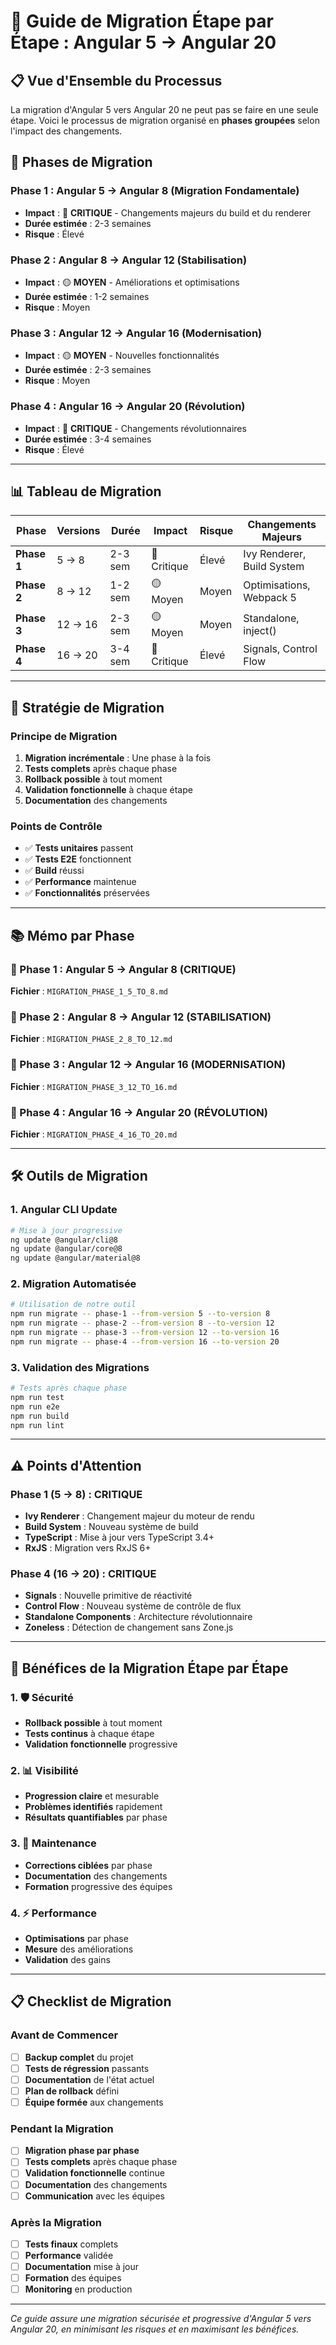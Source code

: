 # 🚀 Guide de Migration Étape par Étape : Angular 5 → Angular 20

## 📋 Vue d'Ensemble du Processus

La migration d'Angular 5 vers Angular 20 ne peut pas se faire en une seule étape. Voici le processus de migration organisé en **phases groupées** selon l'impact des changements.

## 🎯 **Phases de Migration**

### **Phase 1 : Angular 5 → Angular 8** (Migration Fondamentale)
- **Impact** : 🔴 **CRITIQUE** - Changements majeurs du build et du renderer
- **Durée estimée** : 2-3 semaines
- **Risque** : Élevé

### **Phase 2 : Angular 8 → Angular 12** (Stabilisation)
- **Impact** : 🟡 **MOYEN** - Améliorations et optimisations
- **Durée estimée** : 1-2 semaines
- **Risque** : Moyen

### **Phase 3 : Angular 12 → Angular 16** (Modernisation)
- **Impact** : 🟡 **MOYEN** - Nouvelles fonctionnalités
- **Durée estimée** : 2-3 semaines
- **Risque** : Moyen

### **Phase 4 : Angular 16 → Angular 20** (Révolution)
- **Impact** : 🔴 **CRITIQUE** - Changements révolutionnaires
- **Durée estimée** : 3-4 semaines
- **Risque** : Élevé

---

## 📊 **Tableau de Migration**

| Phase | Versions | Durée | Impact | Risque | Changements Majeurs |
|-------|----------|-------|--------|--------|-------------------|
| **Phase 1** | 5 → 8 | 2-3 sem | 🔴 Critique | Élevé | Ivy Renderer, Build System |
| **Phase 2** | 8 → 12 | 1-2 sem | 🟡 Moyen | Moyen | Optimisations, Webpack 5 |
| **Phase 3** | 12 → 16 | 2-3 sem | 🟡 Moyen | Moyen | Standalone, inject() |
| **Phase 4** | 16 → 20 | 3-4 sem | 🔴 Critique | Élevé | Signals, Control Flow |

---

## 🎯 **Stratégie de Migration**

### **Principe de Migration**
1. **Migration incrémentale** : Une phase à la fois
2. **Tests complets** après chaque phase
3. **Rollback possible** à tout moment
4. **Validation fonctionnelle** à chaque étape
5. **Documentation** des changements

### **Points de Contrôle**
- ✅ **Tests unitaires** passent
- ✅ **Tests E2E** fonctionnent
- ✅ **Build** réussi
- ✅ **Performance** maintenue
- ✅ **Fonctionnalités** préservées

---

## 📚 **Mémo par Phase**

### **📖 Phase 1 : Angular 5 → Angular 8** (CRITIQUE)
**Fichier** : `MIGRATION_PHASE_1_5_TO_8.md`

### **📖 Phase 2 : Angular 8 → Angular 12** (STABILISATION)
**Fichier** : `MIGRATION_PHASE_2_8_TO_12.md`

### **📖 Phase 3 : Angular 12 → Angular 16** (MODERNISATION)
**Fichier** : `MIGRATION_PHASE_3_12_TO_16.md`

### **📖 Phase 4 : Angular 16 → Angular 20** (RÉVOLUTION)
**Fichier** : `MIGRATION_PHASE_4_16_TO_20.md`

---

## 🛠️ **Outils de Migration**

### **1. Angular CLI Update**
```bash
# Mise à jour progressive
ng update @angular/cli@8
ng update @angular/core@8
ng update @angular/material@8
```

### **2. Migration Automatisée**
```bash
# Utilisation de notre outil
npm run migrate -- phase-1 --from-version 5 --to-version 8
npm run migrate -- phase-2 --from-version 8 --to-version 12
npm run migrate -- phase-3 --from-version 12 --to-version 16
npm run migrate -- phase-4 --from-version 16 --to-version 20
```

### **3. Validation des Migrations**
```bash
# Tests après chaque phase
npm run test
npm run e2e
npm run build
npm run lint
```

---

## ⚠️ **Points d'Attention**

### **Phase 1 (5 → 8) : CRITIQUE**
- **Ivy Renderer** : Changement majeur du moteur de rendu
- **Build System** : Nouveau système de build
- **TypeScript** : Mise à jour vers TypeScript 3.4+
- **RxJS** : Migration vers RxJS 6+

### **Phase 4 (16 → 20) : CRITIQUE**
- **Signals** : Nouvelle primitive de réactivité
- **Control Flow** : Nouveau système de contrôle de flux
- **Standalone Components** : Architecture révolutionnaire
- **Zoneless** : Détection de changement sans Zone.js

---

## 🎉 **Bénéfices de la Migration Étape par Étape**

### **1. 🛡️ Sécurité**
- **Rollback possible** à tout moment
- **Tests continus** à chaque étape
- **Validation fonctionnelle** progressive

### **2. 📊 Visibilité**
- **Progression claire** et mesurable
- **Problèmes identifiés** rapidement
- **Résultats quantifiables** par phase

### **3. 🔧 Maintenance**
- **Corrections ciblées** par phase
- **Documentation** des changements
- **Formation** progressive des équipes

### **4. ⚡ Performance**
- **Optimisations** par phase
- **Mesure** des améliorations
- **Validation** des gains

---

## 📋 **Checklist de Migration**

### **Avant de Commencer**
- [ ] **Backup complet** du projet
- [ ] **Tests de régression** passants
- [ ] **Documentation** de l'état actuel
- [ ] **Plan de rollback** défini
- [ ] **Équipe formée** aux changements

### **Pendant la Migration**
- [ ] **Migration phase par phase**
- [ ] **Tests complets** après chaque phase
- [ ] **Validation fonctionnelle** continue
- [ ] **Documentation** des changements
- [ ] **Communication** avec les équipes

### **Après la Migration**
- [ ] **Tests finaux** complets
- [ ] **Performance** validée
- [ ] **Documentation** mise à jour
- [ ] **Formation** des équipes
- [ ] **Monitoring** en production

---

*Ce guide assure une migration sécurisée et progressive d'Angular 5 vers Angular 20, en minimisant les risques et en maximisant les bénéfices.*
